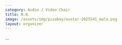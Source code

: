 ```yaml
---
category: Audio / Video Chair
title: N.N.
image: /assets/img/pixabay/avatar-2025541_male.png
layout: organizer
---
```


...

